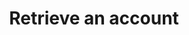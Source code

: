 ---
title: Retrieve an account
excerpt: Retrieve a specific account belonging to a user
api:
  file: data.json
  operationId: getAccount
deprecated: false
hidden: false
metadata:
  title: ''
  description: ''
  robots: index
next:
  description: ''
---